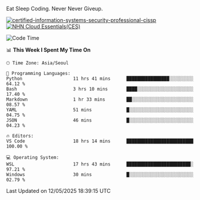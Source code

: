 Eat Sleep Coding.
Never Never Giveup.

[![certified-information-systems-security-professional-cissp](https://github.com/user-attachments/assets/d259884f-7f9a-4d80-a663-6968ead7464a)](https://www.credly.com/badges/f394a010-85a0-450b-9136-8043af01d71c/public_url)
[![NHN Cloud Essentials(CES)](https://github.com/user-attachments/assets/f405dcae-c923-424d-927f-e993bac10fa9)](https://www.nhncloud.com/kr/edu/certification/search)


<!--START_SECTION:waka-->
![Code Time](http://img.shields.io/badge/Code%20Time-4%2C163%20hrs%2013%20mins-blue)

📊 **This Week I Spent My Time On** 

```text
🕑︎ Time Zone: Asia/Seoul

💬 Programming Languages: 
Python                   11 hrs 41 mins      ████████████████░░░░░░░░░   64.12 % 
Bash                     3 hrs 10 mins       ████░░░░░░░░░░░░░░░░░░░░░   17.40 % 
Markdown                 1 hr 33 mins        ██░░░░░░░░░░░░░░░░░░░░░░░   08.57 % 
YAML                     51 mins             █░░░░░░░░░░░░░░░░░░░░░░░░   04.75 % 
JSON                     46 mins             █░░░░░░░░░░░░░░░░░░░░░░░░   04.23 % 

🔥 Editors: 
VS Code                  18 hrs 14 mins      █████████████████████████   100.00 % 

💻 Operating System: 
WSL                      17 hrs 43 mins      ████████████████████████░   97.21 % 
Windows                  30 mins             █░░░░░░░░░░░░░░░░░░░░░░░░   02.79 % 
```


 Last Updated on 12/05/2025 18:39:15 UTC
<!--END_SECTION:waka-->
